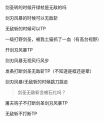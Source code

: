 剑圣转的时候开绿杖是无敌的吗

剑刃风暴的时候可以无敌斩

无敌斩的时候可以TP

一级打野剑圣，被我土猫抓了一血（有高台视野）

开剑刃风暴TP

剑刃风暴无视风行风步

发条打断剑圣无敌斩TP（不知道是框还是晕）

剑刃风暴/无敌斩的时候跳刀跳走

> 剑圣无敌斩会被石化吗？

屠夫钩子不打断剑圣剑刃风暴TP

无敌斩不打断TP